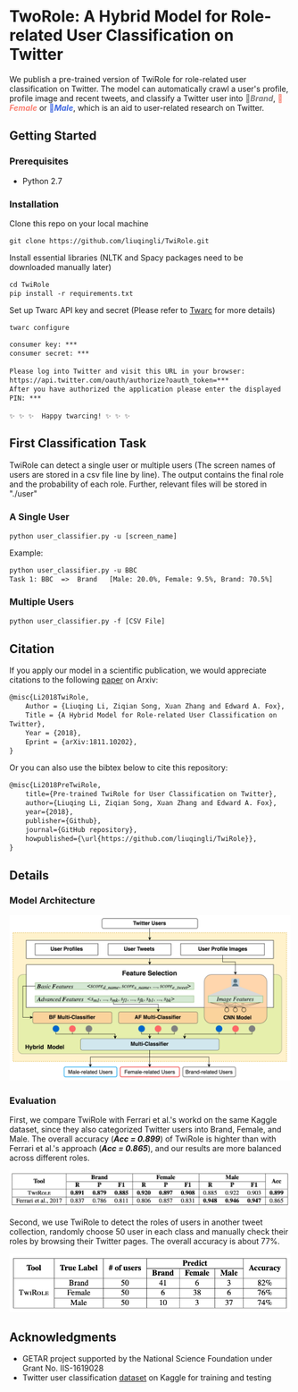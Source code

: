 # TwoRole: A Hybrid Model for Role-related User Classification on Twitter

We publish a pre-trained version of TwiRole for role-related user classification on Twitter. The model can automatically crawl a user's profile, profile image and recent tweets, and classify a Twitter user into <span style="color:gray">📣**_Brand_**</span>, <span style="color: salmon">👚**_Female_**</span> or <span style="color: RoyalBlue">👔**_Male_**</span>, which is an aid to user-related research on Twitter.

## Getting Started

### Prerequisites

* Python 2.7

### Installation

Clone this repo on your local machine

```
git clone https://github.com/liuqingli/TwiRole.git
```

Install essential libraries (NLTK and Spacy packages need to be downloaded manually later)

```
cd TwiRole
pip install -r requirements.txt
```

Set up Twarc API key and secret (Please refer to [Twarc](https://github.com/DocNow/twarc) for more details)

```
twarc configure
```

```
consumer key: ***
consumer secret: ***

Please log into Twitter and visit this URL in your browser: https://api.twitter.com/oauth/authorize?oauth_token=***
After you have authorized the application please enter the displayed PIN: ***

✨ ✨ ✨  Happy twarcing! ✨ ✨ ✨
```

## First Classification Task 

TwiRole can detect a single user or multiple users (The screen names of users are stored in a csv file line by line). The output contains the final role and the probability of each role. Further, relevant files will be stored in "./user"

### A Single User

```
python user_classifier.py -u [screen_name]
```
Example:

```
python user_classifier.py -u BBC
Task 1: BBC  =>  Brand   [Male: 20.0%, Female: 9.5%, Brand: 70.5%]
```

### Multiple Users

```
python user_classifier.py -f [CSV File]
```

## Citation

If you apply our model in a scientific publication, we would appreciate citations to the following [paper](https://arxiv.org/abs/1811.10202) on Arxiv:

```
@misc{Li2018TwiRole,
	Author = {Liuqing Li, Ziqian Song, Xuan Zhang and Edward A. Fox},
	Title = {A Hybrid Model for Role-related User Classification on Twitter},
	Year = {2018},
	Eprint = {arXiv:1811.10202},
}
```

Or you can also use the bibtex below to cite this repository:

```
@misc{Li2018PreTwiRole,
	title={Pre-trained TwiRole for User Classification on Twitter},
	author={Liuqing Li, Ziqian Song, Xuan Zhang and Edward A. Fox},
	year={2018},
	publisher={Github},
	journal={GitHub repository},
	howpublished={\url{https://github.com/liuqingli/TwiRole}},
}
``` 

## Details

### Model Architecture

![](./doc/architecture.png)

### Evaluation

First, we compare TwiRole with Ferrari et al.'s workd on the same Kaggle dataset, since they also categorized Twitter users into Brand, Female, and Male. The overall accuracy (***Acc = 0.899***) of TwiRole is highter than with Ferrari et al.'s approach (***Acc = 0.865***), and our results are more balanced across   different roles.

![](./doc/eval_1.png)

Second, we use TwiRole to detect the roles of users in another tweet collection, randomly choose 50 user in each class and manually check their roles by browsing their Twitter pages. The overall accuracy is about 77%.

![](./doc/eval_2.png)

## Acknowledgments

* GETAR project supported by the National Science Foundation under Grant No. IIS-1619028
* Twitter user classification [dataset](https://www.kaggle.com/crowdflower/twitter-user-gender-classification) on Kaggle for training and testing
